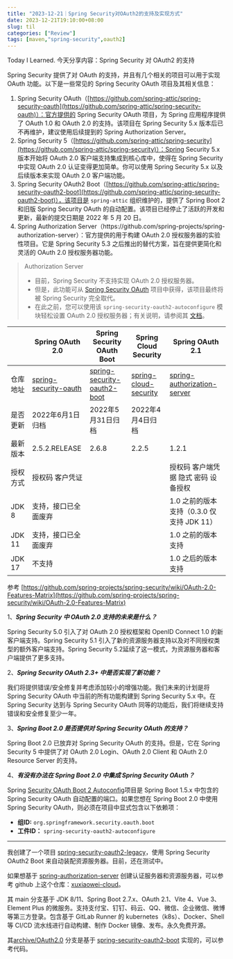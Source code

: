 ```yaml
---
title: "2023-12-21｜Spring Security对OAuth2的支持及实现方式"
date: 2023-12-21T19:10:00+08:00
slug: til
categories: ["Review"]
tags: [maven,"spring-security",oauth2]
---
```


Today I Learned. 今天分享内容：Spring Security 对 OAuth2 的支持



Spring Security 提供了对 OAuth 的支持，并且有几个相关的项目可以用于实现 OAuth 功能。以下是一些常见的 Spring Security OAuth 项目及其相关信息：

1. Spring Security OAuth（[https://github.com/spring-attic/spring-security-oauth](https://github.com/spring-attic/spring-security-oauth)）：官方提供的 Spring Security OAuth 项目，为 Spring 应用程序提供了 OAuth 1.0 和 OAuth 2.0 的支持。该项目在 Spring Security 5.x 版本后已不再维护，建议使用后续提到的 Spring Authorization Server。
2. Spring Security 5（[https://github.com/spring-attic/spring-security](https://github.com/spring-attic/spring-security)）：Spring Security 5.x 版本开始将 OAuth 2.0 客户端支持集成到核心库中，使得在 Spring Security 中实现 OAuth 2.0 认证变得更加简单。你可以使用 Spring Security 5.x 以及后续版本来实现 OAuth 2.0 客户端功能。
3. Spring Security OAuth2 Boot（[https://github.com/spring-attic/spring-security-oauth2-boot](https://github.com/spring-attic/spring-security-oauth2-boot)），该项目是 `spring-attic` 组织维护的，提供了 Spring Boot 2 和旧版 Spring Security OAuth 的自动配置。该项目已经停止了活跃的开发和更新，最新的提交日期是 2022 年 5 月 20 日。
4. Spring Authorization Server（https:[]()//github.com/spring-projects/spring-authorization-server）：官方提供的用于构建 OAuth 2.0 授权服务器的实验性项目。它是 Spring Security 5.3 之后推出的替代方案，旨在提供更简化和灵活的 OAuth 2.0 授权服务器功能。

> Authorization Server
>
> - 目前，Spring Security 不支持实现 OAuth 2.0 授权服务器。
> - 但是，此功能可从 [Spring Security OAuth](https://spring.io/projects/spring-security-oauth) 项目中获得，该项目最终将被 Spring Security 完全取代。
> - 在此之前，您可以使用该 `spring-security-oauth2-autoconfigure` 模块轻松设置 OAuth 2.0 授权服务器；有关说明，请参阅其 [文档](https://docs.spring.io/spring-security-oauth2-boot/)。

|          | Spring OAuth 2.0                                             | Spring Security OAuth Boot                                   | Spring Cloud Security                                        | Spring OAuth 2.1                                             |
| -------- | ------------------------------------------------------------ | ------------------------------------------------------------ | ------------------------------------------------------------ | ------------------------------------------------------------ |
| 仓库地址 | [spring-security-oauth](https://github.com/spring-attic/spring-security-oauth) | [spring-security-oauth2-boot](https://github.com/spring-attic/spring-security-oauth2-boot) | [spring-cloud-security](https://github.com/spring-attic/spring-cloud-security) | [spring-authorization-server](https://github.com/spring-projects/spring-authorization-server) |
| 是否更新 | 2022年6月1日归档                                             | 2022年5月31日归档                                            | 2022年4月4日归档                                             |                                                              |
| 最新版本 | 2.5.2.RELEASE                                                | 2.6.8                                                        | 2.2.5                                                        | 1.2.1                                                        |
| 授权方式 | 授权码 客户凭证                                              |                                                              |                                                              | 授权码 客户端凭据 隐式 密码 设备授权                         |
| JDK 8    | 支持，接口已全面废弃                                         |                                                              |                                                              | 1.0 之前的版本支持（0.3.0 仅支持 JDK 11）                    |
| JDK 11   | 支持，接口已全面废弃                                         |                                                              |                                                              | 1.0 之前的版本支持                                           |
| JDK 17   | 不支持                                                       |                                                              |                                                              | 1.0 之后的版本支持                                           |

参考 [https://github.com/spring-projects/spring-security/wiki/OAuth-2.0-Features-Matrix](https://github.com/spring-projects/spring-security/wiki/OAuth-2.0-Features-Matrix)

1、***Spring Security 中 OAuth 2.0 支持的未来是什么？***

Spring Security 5.0 引入了对 OAuth 2.0 授权框架和 OpenID Connect 1.0 的新客户端支持。Spring Security 5.1 引入了新的资源服务器支持以及对不同授权类型的额外客户端支持。Spring Security 5.2延续了这一模式，为资源服务器和客户端提供了更多支持。

2、***Spring Security OAuth 2.3+ 中是否实现了新功能？***

我们将提供错误/安全修复并考虑添加较小的增强功能。我们未来的计划是将 Spring Security OAuth 中当前的所有功能构建到 Spring Security 5.x 中。在 Spring Security 达到与 Spring Security OAuth 同等的功能后，我们将继续支持错误和安全修复至少一年。

3、***Spring Boot 2.0 是否提供对 Spring Security OAuth 的支持？***

Spring Boot 2.0 已放弃对 Spring Security OAuth 的支持。但是，它在 Spring Security 5 中提供了对 OAuth 2.0 Login、OAuth 2.0 Client 和 OAuth 2.0 Resource Server 的支持。

4、***有没有办法在 Spring Boot 2.0 中集成 Spring Security OAuth？***

Spring [Security OAuth Boot 2 Autoconfig](https://github.com/spring-projects/spring-security-oauth2-boot)项目是 Spring Boot 1.5.x 中包含的 Spring Security OAuth 自动配置的端口。如果您想在 Spring Boot 2.0 中使用 Spring Security OAuth，则必须在项目中显式包含以下依赖项：

- **组ID:** `org.springframework.security.oauth.boot`
- **工件ID：** `spring-security-oauth2-autoconfigure`



---

我创建了一个项目 [spring-security-oauth2-legacy](https://github.com/chensoul/spring-security-oauth2-legacy)，使用 Spring Security OAuth2 Boot 来自动装配资源服务器。目前，还在测试中。



如果想基于 [spring-authorization-server](https://github.com/spring-projects/spring-authorization-server) 创建认证服务器和资源服务器，可以参考 github 上这个仓库：[xuxiaowei-cloud](https://github.com/xuxiaowei-cloud/xuxiaowei-cloud)。



其 main 分支基于 JDK 8/11、Spring Boot 2.7.x、OAuth 2.1、Vite 4、Vue 3、Element Plus 的微服务。支持支付宝、钉钉、码云、QQ、微信、企业微信、微博等第三方登录。包含基于 GitLab Runner 的 kubernetes（k8s）、Docker、Shell 等 CI/CD 流水线进行自动构建、制作 Docker 镜像、发布。永久免费开源。



其[archive/OAuth2.0](https://github.com/xuxiaowei-cloud/xuxiaowei-cloud/blob/archive/OAuth2.0/) 分支是基于 [spring-security-oauth2-boot](https://github.com/spring-attic/spring-security-oauth2-boot) 实现的，可以参考代码。
